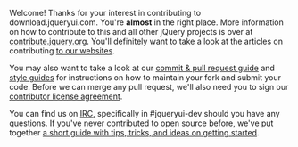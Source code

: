 Welcome! Thanks for your interest in contributing to download.jqueryui.com. You're **almost** in the right place. More information on how to contribute to this and all other jQuery projects is over at [contribute.jquery.org](https://contribute.jquery.org). You'll definitely want to take a look at the articles on contributing [to our websites](https://contribute.jquery.org/web-sites/).

You may also want to take a look at our [commit & pull request guide](https://contribute.jquery.org/commits-and-pull-requests/) and [style guides](https://contribute.jquery.org/style-guide/) for instructions on how to maintain your fork and submit your code. Before we can merge any pull request, we'll also need you to sign our [contributor license agreement](https://contribute.jquery.org/cla).

You can find us on [IRC](https://irc.jquery.org), specifically in #jqueryui-dev should you have any questions. If you've never contributed to open source before, we've put together [a short guide with tips, tricks, and ideas on getting started](https://contribute.jquery.org/open-source/).
